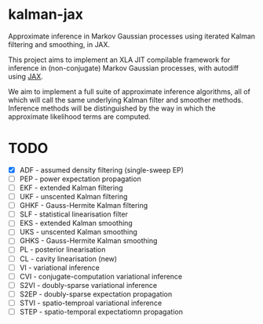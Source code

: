 # kalman-jax
Approximate inference in Markov Gaussian processes using iterated Kalman filtering and smoothing, in JAX.

This project aims to implement an XLA JIT compilable framework for inference in (non-conjugate) Markov Gaussian processes, with autodiff using [JAX](https://github.com/google/jax).

We aim to implement a full suite of approximate inference algorithms, all of which will call the same underlying Kalman filter and smoother methods. Inference methods will be distinguished by the way in which the approximate likelihood terms are computed.

# TODO
 - [x] ADF - assumed density filtering (single-sweep EP)
 - [ ] PEP - power expectation propagation
 - [ ] EKF - extended Kalman filtering
 - [ ] UKF - unscented Kalman filtering
 - [ ] GHKF - Gauss-Hermite Kalman filtering
 - [ ] SLF - statistical linearisation filter
 - [ ] EKS - extended Kalman smoothing
 - [ ] UKS - unscented Kalman smoothing
 - [ ] GHKS - Gauss-Hermite Kalman smoothing
 - [ ] PL - posterior linearisation
 - [ ] CL - cavity linearisation (new)
 - [ ] VI - variational inference
 - [ ] CVI - conjugate-computation variational inference
 - [ ] S2VI - doubly-sparse variational inference
 - [ ] S2EP - doubly-sparse expectation propagation
 - [ ] STVI - spatio-temproal variational inference
 - [ ] STEP - spatio-temporal expectatiomn propagation
